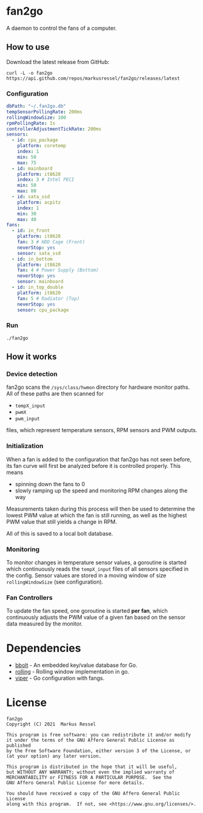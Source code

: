 # fan2go

A daemon to control the fans of a computer.

## How to use

Download the latest release from GitHub:

```shell
curl -L -o fan2go  https://api.github.com/repos/markusressel/fan2go/releases/latest
```

### Configuration

```yaml
dbPath: "~/.fan2go.db"
tempSensorPollingRate: 200ms
rollingWindowSize: 100
rpmPollingRate: 1s
controllerAdjustmentTickRate: 200ms
sensors:
  - id: cpu_package
    platform: coretemp
    index: 1
    min: 50
    max: 75
  - id: mainboard
    platform: it8620
    index: 3 # Intel PECI
    min: 50
    max: 80
  - id: sata_ssd
    platform: acpitz
    index: 1
    min: 30
    max: 40
fans:
  - id: in_front
    platform: it8620
    fan: 3 # HDD Cage (Front)
    neverStop: yes
    sensor: sata_ssd
  - id: in_bottom
    platform: it8620
    fan: 4 # Power Supply (Bottom)
    neverStop: yes
    sensor: mainboard
  - id: in_top_double
    platform: it8620
    fan: 5 # Radiator (Top)
    neverStop: yes
    sensor: cpu_package
```

### Run

```shell
./fan2go
```

## How it works

### Device detection

fan2go scans the `/sys/class/hwmon` directory for hardware monitor paths. All of these paths are then scanned for

- `tempX_input`
- `pwmX`
- `pwm_input`

files, which represent temperature sensors, RPM sensors and PWM outputs.

### Initialization

When a fan is added to the configuration that fan2go has not seen before, its fan curve will first be analyzed before it
is controlled properly. This means

* spinning down the fans to 0
* slowly ramping up the speed and monitoring RPM changes along the way

Measurements taken during this process will then be used to determine the lowest PWM value at which the fan is still
running, as well as the highest PWM value that still yields a change in RPM.

All of this is saved to a local bolt database.

### Monitoring

To monitor changes in temperature sensor values, a goroutine is started which continuously reads the `tempX_input` files
of all sensors specified in the config. Sensor values are stored in a moving window of size `rollingWindowSize` (see
configuration).

### Fan Controllers

To update the fan speed, one goroutine is started **per fan**, which continuously adjusts the PWM value of a given fan
based on the sensor data measured by the monitor.

# Dependencies

- [bbolt](https://github.com/etcd-io/bbolt) - An embedded key/value database for Go.
- [rolling](https://github.com/asecurityteam/rolling#point-window) - Rolling window implementation in go.
- [viper](https://github.com/spf13/viper) - Go configuration with fangs.

# License

```
fan2go
Copyright (C) 2021  Markus Ressel

This program is free software: you can redistribute it and/or modify
it under the terms of the GNU Affero General Public License as published
by the Free Software Foundation, either version 3 of the License, or
(at your option) any later version.

This program is distributed in the hope that it will be useful,
but WITHOUT ANY WARRANTY; without even the implied warranty of
MERCHANTABILITY or FITNESS FOR A PARTICULAR PURPOSE.  See the
GNU Affero General Public License for more details.

You should have received a copy of the GNU Affero General Public License
along with this program.  If not, see <https://www.gnu.org/licenses/>.
```